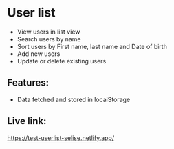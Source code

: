 # User list

- View users in list view
- Search users by name
- Sort users by First name, last name and Date of birth
- Add new users
- Update or delete existing users

## Features:
- Data fetched and stored in localStorage

## Live link: 
https://test-userlist-selise.netlify.app/
